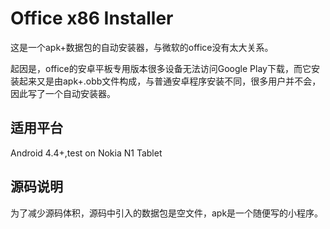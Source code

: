 Office x86 Installer
======================
这是一个apk+数据包的自动安装器，与微软的office没有太大关系。

起因是，office的安卓平板专用版本很多设备无法访问Google Play下载，而它安装起来又是由apk+.obb文件构成，与普通安卓程序安装不同，很多用户并不会，因此写了一个自动安装器。

<h2>适用平台</h2>
Android 4.4+,test on Nokia N1 Tablet

<h2>源码说明</h2>
为了减少源码体积，源码中引入的数据包是空文件，apk是一个随便写的小程序。


